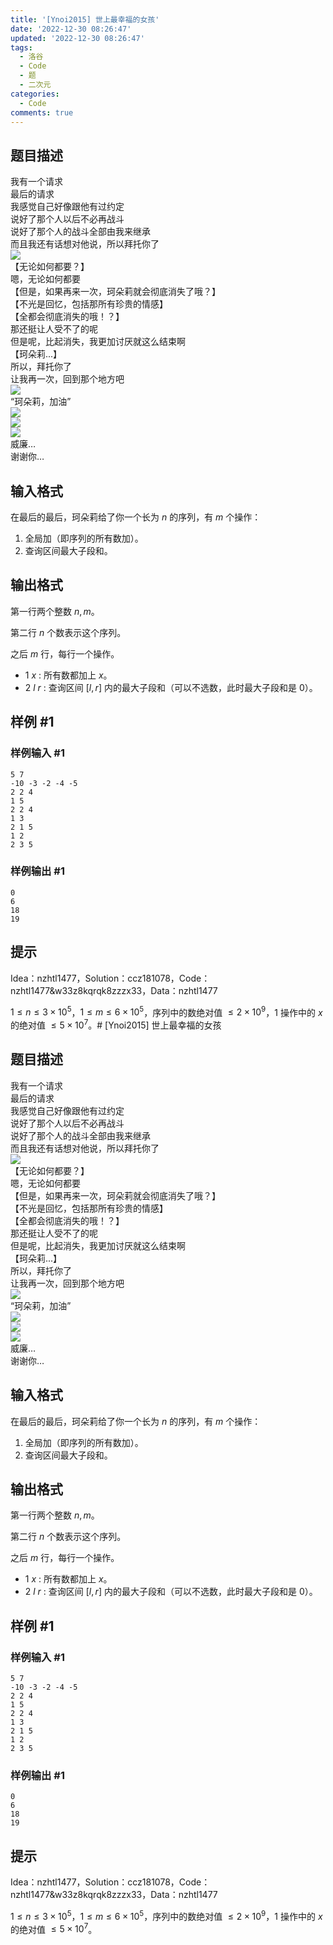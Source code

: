 ```yaml
---
title: '[Ynoi2015] 世上最幸福的女孩'
date: '2022-12-30 08:26:47'
updated: '2022-12-30 08:26:47'
tags:
  - 洛谷
  - Code
  - 题
  - 二次元
categories:
  - Code
comments: true
---
```



## 题目描述

我有一个请求  
最后的请求  
我感觉自己好像跟他有过约定  
说好了那个人以后不必再战斗  
说好了那个人的战斗全部由我来继承   
而且我还有话想对他说，所以拜托你了  
![](https://cdn.luogu.com.cn/upload/pic/45581.png)  
【无论如何都要？】  
嗯，无论如何都要  
【但是，如果再来一次，珂朵莉就会彻底消失了哦？】  
【不光是回忆，包括那所有珍贵的情感】  
【全都会彻底消失的哦！？】  
那还挺让人受不了的呢  
但是呢，比起消失，我更加讨厌就这么结束啊  
【珂朵莉...】  
所以，拜托你了  
让我再一次，回到那个地方吧   
![](https://cdn.luogu.com.cn/upload/pic/45582.png)  
“珂朵莉，加油”  
![](https://cdn.luogu.com.cn/upload/pic/45583.png)  
![](https://cdn.luogu.com.cn/upload/pic/45584.png)  
![](https://cdn.luogu.com.cn/upload/pic/45585.png)  
威廉…  
谢谢你…

## 输入格式

在最后的最后，珂朵莉给了你一个长为 $n$ 的序列，有 $m$ 个操作：

1. 全局加（即序列的所有数加）。
2. 查询区间最大子段和。

## 输出格式

第一行两个整数 $n,m$。

第二行 $n$ 个数表示这个序列。

之后 $m$ 行，每行一个操作。

* $1\ x$ : 所有数都加上 $x$。
* $2\ l\ r$ : 查询区间 $[l,r]$ 内的最大子段和（可以不选数，此时最大子段和是 $0$）。

## 样例 #1

### 样例输入 #1

```
5 7
-10 -3 -2 -4 -5
2 2 4
1 5
2 2 4
1 3
2 1 5
1 2
2 3 5
```

### 样例输出 #1

```
0
6
18
19
```

## 提示

Idea：nzhtl1477，Solution：ccz181078，Code：nzhtl1477&w33z8kqrqk8zzzx33，Data：nzhtl1477

$1\leq n \leq 3\times 10^5$，$1 \leq m \leq 6\times 10^5$，序列中的数绝对值 $\leq 2\times 10^9$，$1$ 操作中的 $x$ 的绝对值 $\leq 5\times 10^7$。# [Ynoi2015] 世上最幸福的女孩

## 题目描述

我有一个请求  
最后的请求  
我感觉自己好像跟他有过约定  
说好了那个人以后不必再战斗  
说好了那个人的战斗全部由我来继承   
而且我还有话想对他说，所以拜托你了  
![](https://cdn.luogu.com.cn/upload/pic/45581.png)  
【无论如何都要？】  
嗯，无论如何都要  
【但是，如果再来一次，珂朵莉就会彻底消失了哦？】  
【不光是回忆，包括那所有珍贵的情感】  
【全都会彻底消失的哦！？】  
那还挺让人受不了的呢  
但是呢，比起消失，我更加讨厌就这么结束啊  
【珂朵莉...】  
所以，拜托你了  
让我再一次，回到那个地方吧   
![](https://cdn.luogu.com.cn/upload/pic/45582.png)  
“珂朵莉，加油”  
![](https://cdn.luogu.com.cn/upload/pic/45583.png)  
![](https://cdn.luogu.com.cn/upload/pic/45584.png)  
![](https://cdn.luogu.com.cn/upload/pic/45585.png)  
威廉…  
谢谢你…

## 输入格式

在最后的最后，珂朵莉给了你一个长为 $n$ 的序列，有 $m$ 个操作：

1. 全局加（即序列的所有数加）。
2. 查询区间最大子段和。

## 输出格式

第一行两个整数 $n,m$。

第二行 $n$ 个数表示这个序列。

之后 $m$ 行，每行一个操作。

* $1\ x$ : 所有数都加上 $x$。
* $2\ l\ r$ : 查询区间 $[l,r]$ 内的最大子段和（可以不选数，此时最大子段和是 $0$）。

## 样例 #1

### 样例输入 #1

```
5 7
-10 -3 -2 -4 -5
2 2 4
1 5
2 2 4
1 3
2 1 5
1 2
2 3 5
```

### 样例输出 #1

```
0
6
18
19
```

## 提示

Idea：nzhtl1477，Solution：ccz181078，Code：nzhtl1477&w33z8kqrqk8zzzx33，Data：nzhtl1477

$1\leq n \leq 3\times 10^5$，$1 \leq m \leq 6\times 10^5$，序列中的数绝对值 $\leq 2\times 10^9$，$1$ 操作中的 $x$ 的绝对值 $\leq 5\times 10^7$。
